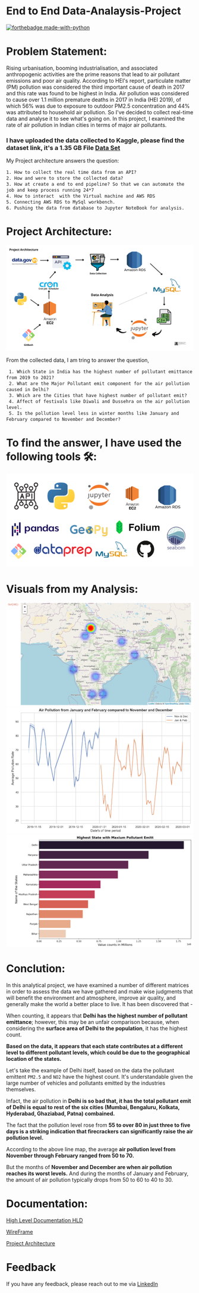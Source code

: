 # End to End Data-Analaysis-Project

<p align="center">

  [![forthebadge made-with-python](http://ForTheBadge.com/images/badges/made-with-python.svg)](https://www.python.org/)

# Problem Statement:
Rising urbanisation, booming industrialisation, and associated anthropogenic activities are the prime reasons that lead to air pollutant emissions and poor air quality. According to HEI's report, particulate matter (PM) pollution was considered the third important cause of death in 2017 and this rate was found to be highest in India. Air pollution was considered to cause over 1.1 million premature deaths in 2017 in India (HEI 2019), of which 56% was due to exposure to outdoor PM2.5 concentration and 44% was attributed to household air pollution. 
So I've decided to collect real-time data and analyse it to see what's going on. In this project, I examined the rate of air pollution in Indian cities in terms of major air pollutants.
  
### I have uploaded the data collected to Kaggle, please find the dataset link, it's a 1.35 GB File [Data Set](https://www.kaggle.com/datasets/gokulguugu/air-pollution-india)

My Project architecture answers the question:

    1. How to collect the real time data from an API?
    2. How and were to store the collected data?
    3. How at create a end to end pipeline? So that we can automate the job and keep process running 24*7
    4. How to interact  with the Virtual machine and AWS RDS
    5. Connecting AWS RDS to MySql workbench.
    6. Pushing the data from database to Jupyter NoteBook for analysis.
    
 # Project Architecture:
 ![System design](https://raw.githubusercontent.com/GokulArumugam/End-to-End-Data-Analyst-Project/main/Documentation/proj_arc.png)

  From the collected data, I am tring to answer the question,
  
     1. Which State in India has the highest number of pollutant emittance from 2019 to 2021?
     2. What are the Major Pollutant emit component for the air pollution caused in Delhi?
     3. Which are the Cities that have highest number of pollutant emit?
     4. Affect of festivals like Diwali and Dussehra on the air pollution level.
     5. Is the pollution level less in winter months like January and February compared to November and December?
  
  # To find the answer, I have used the following tools 🛠️:
  ![Tools Used](https://raw.githubusercontent.com/GokulArumugam/End-to-End-Data-Analyst-Project/main/Air%20pollution%20media/Tools.png)
  
  # Visuals from my Analysis:
  ![Glimpse 1](https://raw.githubusercontent.com/GokulArumugam/End-to-End-Data-Analyst-Project/main/Air%20pollution%20media/polluted%20cities.png)
  ![Glimpse 2](https://raw.githubusercontent.com/GokulArumugam/End-to-End-Data-Analyst-Project/main/Air%20pollution%20media/Comparision.png)
  ![Glimpse 3](https://raw.githubusercontent.com/GokulArumugam/End-to-End-Data-Analyst-Project/main/Air%20pollution%20media/States%20with%20max%20Pollutant%20emit.png)
  
  # Conclution:
  
In this analytical project, we have examined a number of different matrices in order to assess the data we have gathered and make wise judgments that will benefit the environment and atmosphere, improve air quality, and generally make the world a better place to live. It has been discovered that -
  
When counting, it appears that **Delhi has the highest number of pollutant emittance**; however, this may be an unfair comparison because, when considering the **surface area of Delhi to the population**, it has the highest count.
  
**Based on the data, it appears that each state contributes at a different level to different pollutant levels, which could be due to the geographical location of the states.**
  
Let's take the example of Delhi itself, based on the data the pollutant emittent `PM2.5` and `NO2` have the highest count. It's understandable given the large number of vehicles and pollutants emitted by the industries themselves.
  
Infact, the air pollution in **Delhi is so bad that, it has the total pollutant emit of Delhi is equal to rest of the six cities (Mumbai, Bengaluru, Kolkata, Hyderabad, Ghaziabad, Patna) combained.**
  
The fact that the pollution level rose from **55 to over 80 in just three to five days is a striking indication that firecrackers can significantly raise the air pollution level.**
  
According to the above line map, the average **air pollution level from November through February ranged from 50 to 70.**
  
But the months of **November and December are when air pollution reaches its worst levels.** And during the months of January and February, the amount of air pollution typically drops from 50 to 60 to 40 to 30.
  
# Documentation:

[High Level Documentation HLD](https://github.com/GokulArumugam/End-to-End-Data-Analyst-Project/blob/main/Documentation/High-Level%20Design.pdf)

[WireFrame](https://github.com/GokulArumugam/End-to-End-Data-Analyst-Project/blob/main/Documentation/WireFrame%20Air_Pollution.pdf)
  
[Project Architecture](https://github.com/GokulArumugam/End-to-End-Data-Analyst-Project/blob/main/Documentation/Project%20Architecture.pdf)
  
# Feedback
If you have any feedback, please reach out to me via [LinkedIn](https://www.linkedin.com/in/mitra-karthikeyan-6269a8185/)
